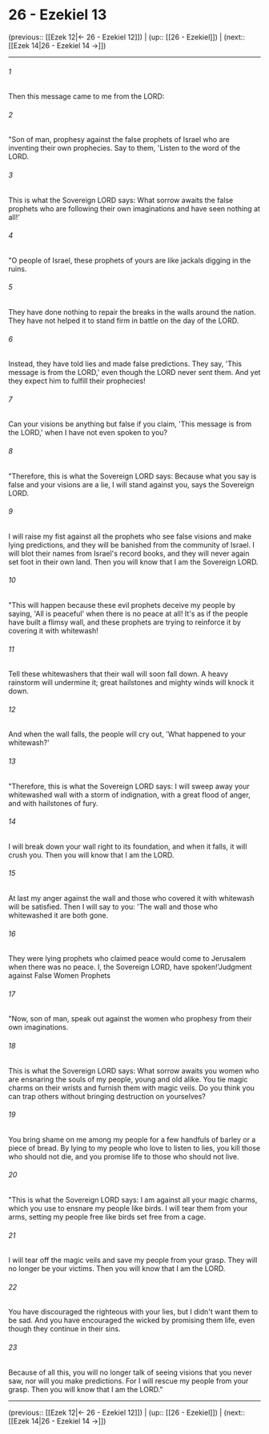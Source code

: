 # 26 - Ezekiel 13

(previous:: [[Ezek 12|← 26 - Ezekiel 12]]) | (up:: [[26 - Ezekiel]]) | (next:: [[Ezek 14|26 - Ezekiel 14 →]])

***


###### 1 
Then this message came to me from the LORD: 

###### 2 
"Son of man, prophesy against the false prophets of Israel who are inventing their own prophecies. Say to them, 'Listen to the word of the LORD. 

###### 3 
This is what the Sovereign LORD says: What sorrow awaits the false prophets who are following their own imaginations and have seen nothing at all!' 

###### 4 
"O people of Israel, these prophets of yours are like jackals digging in the ruins. 

###### 5 
They have done nothing to repair the breaks in the walls around the nation. They have not helped it to stand firm in battle on the day of the LORD. 

###### 6 
Instead, they have told lies and made false predictions. They say, 'This message is from the LORD,' even though the LORD never sent them. And yet they expect him to fulfill their prophecies! 

###### 7 
Can your visions be anything but false if you claim, 'This message is from the LORD,' when I have not even spoken to you? 

###### 8 
"Therefore, this is what the Sovereign LORD says: Because what you say is false and your visions are a lie, I will stand against you, says the Sovereign LORD. 

###### 9 
I will raise my fist against all the prophets who see false visions and make lying predictions, and they will be banished from the community of Israel. I will blot their names from Israel's record books, and they will never again set foot in their own land. Then you will know that I am the Sovereign LORD. 

###### 10 
"This will happen because these evil prophets deceive my people by saying, 'All is peaceful' when there is no peace at all! It's as if the people have built a flimsy wall, and these prophets are trying to reinforce it by covering it with whitewash! 

###### 11 
Tell these whitewashers that their wall will soon fall down. A heavy rainstorm will undermine it; great hailstones and mighty winds will knock it down. 

###### 12 
And when the wall falls, the people will cry out, 'What happened to your whitewash?' 

###### 13 
"Therefore, this is what the Sovereign LORD says: I will sweep away your whitewashed wall with a storm of indignation, with a great flood of anger, and with hailstones of fury. 

###### 14 
I will break down your wall right to its foundation, and when it falls, it will crush you. Then you will know that I am the LORD. 

###### 15 
At last my anger against the wall and those who covered it with whitewash will be satisfied. Then I will say to you: 'The wall and those who whitewashed it are both gone. 

###### 16 
They were lying prophets who claimed peace would come to Jerusalem when there was no peace. I, the Sovereign LORD, have spoken!'Judgment against False Women Prophets 

###### 17 
"Now, son of man, speak out against the women who prophesy from their own imaginations. 

###### 18 
This is what the Sovereign LORD says: What sorrow awaits you women who are ensnaring the souls of my people, young and old alike. You tie magic charms on their wrists and furnish them with magic veils. Do you think you can trap others without bringing destruction on yourselves? 

###### 19 
You bring shame on me among my people for a few handfuls of barley or a piece of bread. By lying to my people who love to listen to lies, you kill those who should not die, and you promise life to those who should not live. 

###### 20 
"This is what the Sovereign LORD says: I am against all your magic charms, which you use to ensnare my people like birds. I will tear them from your arms, setting my people free like birds set free from a cage. 

###### 21 
I will tear off the magic veils and save my people from your grasp. They will no longer be your victims. Then you will know that I am the LORD. 

###### 22 
You have discouraged the righteous with your lies, but I didn't want them to be sad. And you have encouraged the wicked by promising them life, even though they continue in their sins. 

###### 23 
Because of all this, you will no longer talk of seeing visions that you never saw, nor will you make predictions. For I will rescue my people from your grasp. Then you will know that I am the LORD."

***

(previous:: [[Ezek 12|← 26 - Ezekiel 12]]) | (up:: [[26 - Ezekiel]]) | (next:: [[Ezek 14|26 - Ezekiel 14 →]])
